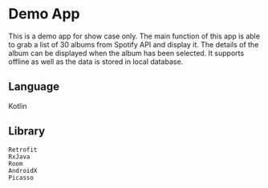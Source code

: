 # Demo App

This is a demo app for show case only. The main function of this app is able to grab a list of 30 albums from Spotify API and display it. 
The details of the album can be displayed when the album has been selected. It supports offline as well as the data is stored in local database.

## Language
Kotlin

## Library
```
Retrofit
RxJava
Room
AndroidX
Picasso
```